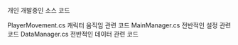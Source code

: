 개인 개발중인 소스 코드

PlayerMovement.cs 캐릭터 움직임 관련 코드
MainManager.cs 전반적인 설정 관련 코드
DataManager.cs 전반적인 데이터 관련 코드
